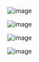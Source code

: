 ![image](https://github.com/user-attachments/assets/d5536920-16be-4326-a262-9389dabc62c0)

![image](https://github.com/user-attachments/assets/4c4290bf-b9cb-4043-a572-2fa4c49cdf33)

![image](https://github.com/user-attachments/assets/27affc36-d174-42d2-8367-39358b2b5aef)

![image](https://github.com/user-attachments/assets/b6bceff0-5c38-4fa7-b476-5d419939d13f)



